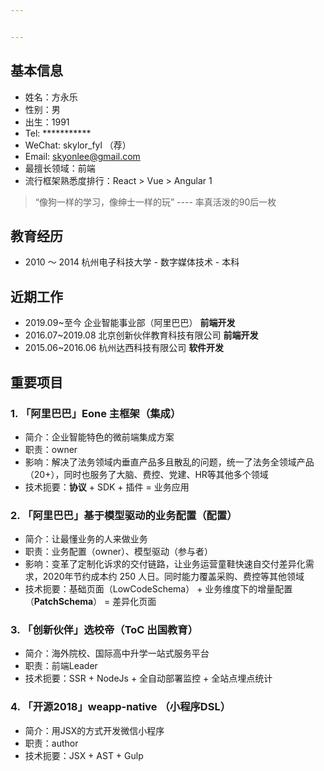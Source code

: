 ```yaml
---


---
```


<h2 id="基本信息">基本信息</h2>
<ul>
<li>姓名：方永乐</li>
<li>性别：男</li>
<li>出生：1991</li>
<li>Tel: ***********</li>
<li>WeChat: skylor_fyl （荐）</li>
<li>Email: <a href="mailto:skyonlee@gmail.com">skyonlee@gmail.com</a></li>
<li>最擅长领域：前端</li>
<li>流行框架熟悉度排行：React &gt; Vue &gt; Angular 1</li>
</ul>
<blockquote>
<p>“像狗一样的学习，像绅士一样的玩” ---- 率真活泼的90后一枚</p>
</blockquote>
<h2 id="教育经历">教育经历</h2>
<ul>
<li>2010 ～ 2014  杭州电子科技大学 - 数字媒体技术 - 本科</li>
</ul>
<h2 id="近期工作">近期工作</h2>
<ul>
<li>2019.09~至今 		企业智能事业部（阿里巴巴） <strong>前端开发</strong></li>
<li>2016.07~2019.08	北京创新伙伴教育科技有限公司 <strong>前端开发</strong></li>
<li>2015.06~2016.06  杭州达西科技有限公司 <strong>软件开发</strong></li>
</ul>
<h2 id="重要项目">重要项目</h2>
<h3 id="「阿里巴巴」eone-主框架（集成）">1. 「阿里巴巴」Eone 主框架（集成）</h3>
<ul>
<li>简介：企业智能特色的微前端集成方案</li>
<li>职责：owner</li>
<li>影响：解决了法务领域内垂直产品多且散乱的问题，统一了法务全领域产品（20+），同时也服务了大脑、费控、党建、HR等其他多个领域</li>
<li>技术扼要：<strong>协议</strong> + SDK + 插件 = 业务应用</li>
</ul>
<h3 id="「阿里巴巴」基于模型驱动的业务配置（配置）">2. 「阿里巴巴」基于模型驱动的业务配置（配置）</h3>
<ul>
<li>简介：让最懂业务的人来做业务</li>
<li>职责：业务配置（owner）、模型驱动（参与者）</li>
<li>影响：变革了定制化诉求的交付链路，让业务运营童鞋快速自交付差异化需求，2020年节约成本约 250 人日。同时能力覆盖采购、费控等其他领域</li>
<li>技术扼要：基础页面（LowCodeSchema） + 业务维度下的增量配置（<strong>PatchSchema</strong>） = 差异化页面</li>
</ul>
<h3 id="「创新伙伴」选校帝（toc-出国教育）">3. 「创新伙伴」选校帝（ToC 出国教育）</h3>
<ul>
<li>简介：海外院校、国际高中升学一站式服务平台</li>
<li>职责：前端Leader</li>
<li>技术扼要：SSR + NodeJs + 全自动部署监控 + 全站点埋点统计</li>
</ul>
<h3 id="「开源2018」weapp-native-（小程序dsl）">4. 「开源2018」weapp-native （小程序DSL）</h3>
<ul>
<li>简介：用JSX的方式开发微信小程序</li>
<li>职责：author</li>
<li>技术扼要：JSX + AST + Gulp</li>
</ul>

